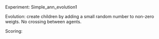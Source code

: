 Experiment: Simple_ann_evolution1

Evolution:
create children by adding a small random number to non-zero weigts.
No crossing between agents.

Scoring:



